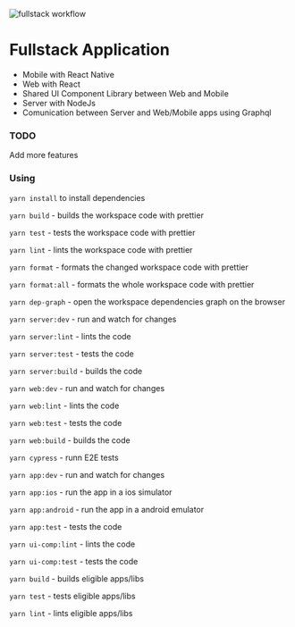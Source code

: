 ![fullstack workflow](https://github.com/JoaoPauloCMarra/fullstack/actions/workflows/main.yml/badge.svg)

# Fullstack Application

- Mobile with React Native
- Web with React
- Shared UI Component Library between Web and Mobile
- Server with NodeJs
- Comunication between Server and Web/Mobile apps using Graphql

### TODO

Add more features

### Using

`yarn install` to install dependencies

`yarn build` - builds the workspace code with prettier

`yarn test` - tests the workspace code with prettier

`yarn lint` - lints the workspace code with prettier

`yarn format` - formats the changed workspace code with prettier

`yarn format:all` - formats the whole workspace code with prettier

`yarn dep-graph` - open the workspace dependencies graph on the browser

`yarn server:dev` - run and watch for changes

`yarn server:lint` - lints the code

`yarn server:test` - tests the code

`yarn server:build` - builds the code

`yarn web:dev` - run and watch for changes

`yarn web:lint` - lints the code

`yarn web:test` - tests the code

`yarn web:build` - builds the code

`yarn cypress` - runn E2E tests

`yarn app:dev` - run and watch for changes

`yarn app:ios` - run the app in a ios simulator

`yarn app:android` - run the app in a android emulator

`yarn app:test` - tests the code

`yarn ui-comp:lint` - lints the code

`yarn ui-comp:test` - tests the code

`yarn build` - builds eligible apps/libs

`yarn test` - tests eligible apps/libs

`yarn lint` - lints eligible apps/libs
